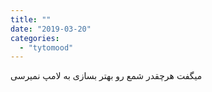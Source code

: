 ```yaml
---
title: ""
date: "2019-03-20"
categories: 
  - "tytomood"
---
```


میگفت هرچقدر شمع رو بهتر بسازی به لامپ نمیرسی
